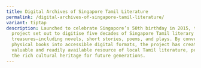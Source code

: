 ```yaml
---
title: Digital Archives of Singapore Tamil Literature
permalink: /digital-archives-of-singapore-tamil-literature/
variant: tiptap
description: Launched to celebrate Singapore’s 50th birthday in 2015, the
  project set out to digitise five decades of Singapore Tamil literary
  treasures—including novels, short stories, poems, and plays. By converting
  physical books into accessible digital formats, the project has created a
  valuable and readily available resource of local Tamil literature, preserving
  the rich cultural heritage for future generations.
---
```

